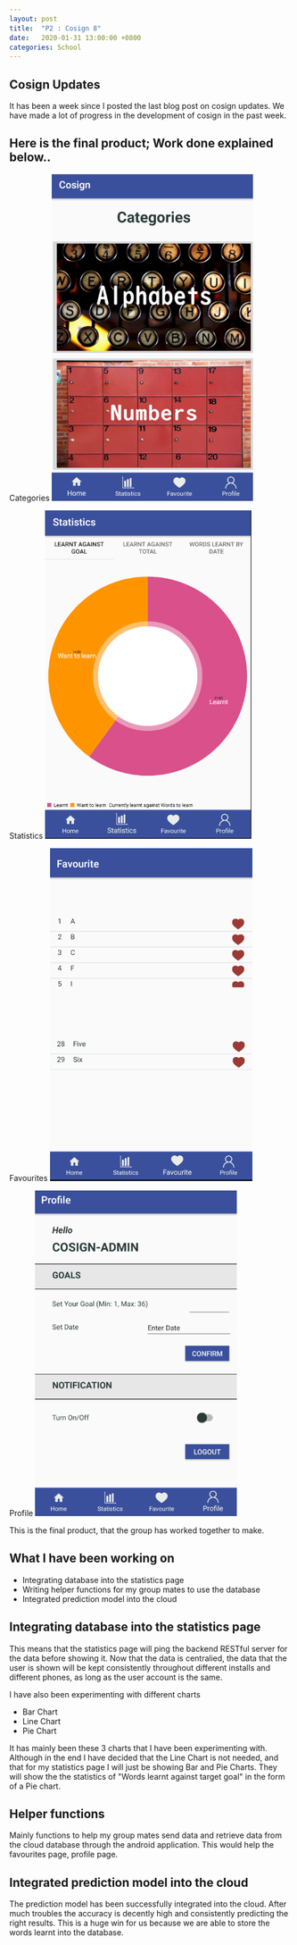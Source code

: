 ```yaml
---
layout: post
title:  "P2 : Cosign 8"
date:   2020-01-31 13:00:00 +0800
categories: School
---
```


## Cosign Updates
It has been a week since I posted the last blog post on cosign updates. We have made a lot of progress in the development of cosign in the past week.

## Here is the final product; Work done explained below..

Categories
![Cosign Categories](https://raw.githubusercontent.com/lczm/lczm.github.io/master/_posts/photos/cosignCategories.png)


Statistics
![Cosign Statistics](https://raw.githubusercontent.com/lczm/lczm.github.io/master/_posts/photos/cosignStatistics.png)


Favourites
![Cosign Favourites](https://raw.githubusercontent.com/lczm/lczm.github.io/master/_posts/photos/cosignFavourites.png)


Profile
![Cosign Profile](https://raw.githubusercontent.com/lczm/lczm.github.io/master/_posts/photos/cosignProfile.png)


This is the final product, that the group has worked together to make.

## What I have been working on 
* Integrating database into the statistics page
* Writing helper functions for my group mates to use the database
* Integrated prediction model into the cloud


## Integrating database into the statistics page
This means that the statistics page will ping the backend RESTful server for the data before showing it. Now that the data is centralied, the data that the user is shown will be kept consistently throughout different installs and different phones, as long as the user account is the same.

I have also been experimenting with different charts
* Bar Chart
* Line Chart
* Pie Chart

It has mainly been these 3 charts that I have been experimenting with. Although in the end I have decided that the Line Chart is not needed, and that for my statistics page I will just be showing Bar and Pie Charts. They will show the the statistics of "Words learnt against target goal" in the form of a Pie chart. 

## Helper functions 
Mainly functions to help my group mates send data and retrieve data from the cloud database through the android application. This would help the favourites page, profile page.

## Integrated prediction model into the cloud
The prediction model has been successfully integrated into the cloud. After much troubles the accuracy is decently high and consistently predicting the right results. This is a huge win for us because we are able to store the words learnt into the database.

